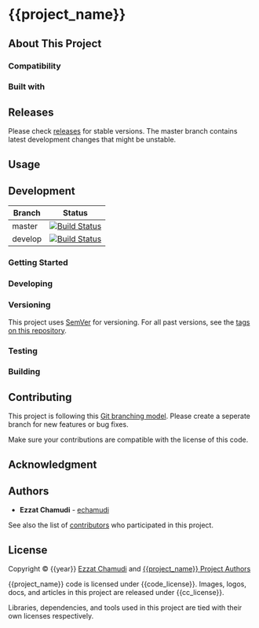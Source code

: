 # {{project_name}}

<!-- pills -->
<!-- logo -->
<!-- description -->
<!-- screenshots -->

## About This Project

### Compatibility

### Built with

## Releases

Please check [releases](https://github.com/echamudi/{{repo}}/releases) for stable versions. The master branch contains latest development changes that might be unstable.

## Usage

<!-- how to use this project (as end user) -->

## Development

| Branch | Status |
| - | - |
| master | [![Build Status](https://travis-ci.org/{{travis_username}}/{{travis_repo}}.svg?branch=master)](https://travis-ci.org/{{travis_username}}/{{travis_repo}}) |
| develop | [![Build Status](https://travis-ci.org/{{travis_username}}/{{travis_repo}}.svg?branch=develop)](https://travis-ci.org/{{travis_username}}/{{travis_repo}}) |

<!-- Pre req -->

### Getting Started

### Developing

### Versioning

This project uses [SemVer](http://semver.org/) for versioning. For all past versions, see the [tags on this repository](https://github.com/echamudi/{{repo}}/tags). 

### Testing

### Building

## Contributing

This project is following this [Git branching model](https://nvie.com/files/Git-branching-model.pdf). Please create a seperate branch for new features or bug fixes. 

Make sure your contributions are compatible with the license of this code.

## Acknowledgment

## Authors

* **Ezzat Chamudi** - [echamudi](https://github.com/echamudi)

See also the list of [contributors](https://github.com/echamudi/{{repo}}/graphs/contributors) who participated in this project.

## License

Copyright © {{year}} [Ezzat Chamudi](https://github.com/echamudi) and [{{project_name}} Project Authors](https://github.com/echamudi/{{repo}}/graphs/contributors)

{{project_name}} code is licensed under {{code_license}}. Images, logos, docs, and articles in this project are released under {{cc_license}}.

Libraries, dependencies, and tools used in this project are tied with their own licenses respectively.


<!--
Licenses list
[AGPL-3.0](https://www.gnu.org/licenses/agpl-3.0.en.html)
https://www.gnu.org/licenses/agpl-3.0.txt

[MPL-2.0](https://www.mozilla.org/en-US/MPL/2.0/)
https://www.mozilla.org/media/MPL/2.0/index.815ca599c9df.txt

[Apache-2.0](https://www.apache.org/licenses/LICENSE-2.0)
https://www.apache.org/licenses/LICENSE-2.0.txt

[CC-BY-4.0](https://creativecommons.org/licenses/by/4.0/legalcode)
https://creativecommons.org/licenses/by/4.0/legalcode.txt

[CC-BY-SA-4.0](https://creativecommons.org/licenses/by-sa/4.0/legalcode)
https://creativecommons.org/licenses/by-sa/4.0/legalcode.txt

[CC-BY-NC-SA-4.0](https://creativecommons.org/licenses/by-nc-sa/4.0/legalcode)
https://creativecommons.org/licenses/by-nc-sa/4.0/legalcode.txt

-->

